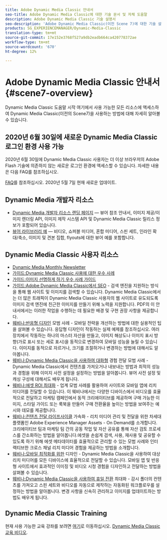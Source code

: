 ```yaml
---
title: Adobe Dynamic Media Classic 안내서
seo-title: Adobe Dynamic Media Classic에 대한 기술 문서 및 자체 도움말
description: Adobe Dynamic Media Classic 기술 설명서
seo-description: 'Adobe Dynamic Media Classic(이전 Scene 7)에 대한 기술 설명서, 릴리스 노트 및 자체 도움말 자료 '
products: SG_EXPERIENCEMANAGER/Dynamic-Media-Classic
translation-type: tm+mt
source-git-commit: 17e152e3768f527a9db2eadb664ca420778372ae
workflow-type: tm+mt
source-wordcount: '670'
ht-degree: 12%

---
```



# Adobe Dynamic Media Classic 안내서 {#scene7-overview}

Dynamic Media Classic 도움말 시작 여기에서 사용 가능한 모든 리소스에 액세스하여 Dynamic Media Classic(이전의 Scene7)을 사용하는 방법에 대해 자세히 알아볼 수 있습니다.

## 2020년 6월 30일에 새로운 Dynamic Media Classic 로그인 환경 사용 가능

2020년 6월 30일에 Dynamic Media Classic 사용자는 더 이상 브라우저의 Adobe Flash 기술에 의존하지 않는 새로운 로그인 환경에 액세스할 수 있습니다. 자세한 내용은 다음 FAQ를 참조하십시오.

[FAQ](new-ui-2020.md)를 참조하십시오. 2020년 5월 7일 현재 새로운 업데이트.

## Dynamic Media 개발자 리소스

* [Dynamic Media 개발자 리소스 랜딩 페이지](https://docs.adobe.com/content/help/en/dynamic-media-developer-resources/landing/home.html) — 뷰어 참조 안내서, 이미지 제공/이미지 렌더링 API, 이미지 제작 시스템 API 및 Dynamic Media Classic 릴리스 정보가 포함되어 있습니다.
* [뷰어 라이브러리 예](https://landing.adobe.com/en/na/dynamic-media/ctir-2755/live-demos.html) — 비디오, 쇼퍼블 미디어, 혼합 미디어, 스핀 세트, 인라인 확대/축소, 이미지 및 견본 집합, flyouts에 대한 뷰어 예를 포함합니다.

## Dynamic Media Classic 사용자 리소스

* [Dynamic Media Monthly Newsletter](dynamic-media-newsletter.md)
* [가이드:Dynamic Media Classic 사용에 대한 우수 사례](https://www.adobe.com/content/dam/www/us/en/marketing/experience-manager-assets/dynamic-media/adobe-dynamic-media-classic-best-practices-guide.pdf)
* [가이드:이미지 선명하게 하기 우수 사례 가이드](/help/assets/s7_sharpening_images.pdf)
* [가이드:Adobe Dynamic Media Classic에서 SEO](/help/assets/s7_seo.pdf) - 검색 엔진을 지원하는 방식을 통해 웹 사이트 및 이미지를 검색할 수 있습니다. Dynamic Media Classic에서는 더 많은 트래픽이 Dynamic Media Classic 사용자의 웹 사이트로 유도되도록 이미지 검색 엔진에 친근한 이미지를 만들기 위해 노력을 지원합니다. PDF의 이 안내서에서는 이러한 작업을 수행하는 데 필요한 배경 및 구현 권장 사항을 제공합니다.
* [웨비나:반응형 디자인](http://offers.adobe.com/en/na/marketing/landings/_40458_responsive_design_live_on_demand_webinar.html)  모범 사례 - 모바일 전략을 개선하는 방법에 대한 실용적인 팁을 살펴볼 수 있습니다. 응답형 디자인이 작동하는 실제 예제를 참조하십시오. 여러 장치에서 작동하는 하나의 마스터 자산을 만들고, 이미지 해상도나 이미지 표시 방향(가로 표시 또는 세로 표시)을 동적으로 변경하여 모바일 성능을 늘릴 수 있습니다. 이미지를 동적으로 자르거나, 크기를 조절하거나 변경하는 방법에 대해서도 알아봅니다.
* [웨비나:Dynamic Media Classic을 사용하여 대화형](http://seminars.adobeconnect.com/p7wb8ej3u6d/)  경험 전달 모범 사례 - Dynamic Media Classic에서 컨텐츠를 가져오거나 내보내는 방법과 최적의 성능과 경험을 위해 이미지 사전 설정을 설정하는 방법을 알아봅니다. 뷰어 사전 설정 및 캐싱 구성에 대해서도 배우게 됩니다.
* [웨비나:에셋 ROI 최대화](https://adobecustomersuccess.adobeconnect.com/p5ar3hfrrec/?launcher=false&amp;fcsContent=true&amp;pbMode=normal&amp;proto=true)  - 업계 모범 사례를 활용하여 사이트와 모바일 앱에 리치 미디어를 전달할 수 있습니다. 이 웨비나에서는 다양한 디바이스에서 비디오를 효율적으로 전달하고 마케팅 캠페인에서 동적 크리에이티브를 제공하며 구매 가능한 이미지, 스타일 가이드 또는 룩북을 만들어 구매 전환율을 높이는 방법을 보여주는 예시와 데모를 제공합니다.
* [웨비나:컨텐츠 전달 라이프사이클](https://adobecustomersuccess.adobeconnect.com/p88ducm9pqv/)  가속화 - 리치 미디어 관리 및 전달을 위한 차세대 플랫폼인 Adobe Experience Manager Assets - On Demand를 소개합니다. 크리에이티브 팀과 마케팅 팀 간의 공동 작업 및 자산 공유를 통해 자산 검토 프로세스를 간소화하는 방법을 알아봅니다.에셋을 손쉽게 검색, 사용, 재사용 및 공유할 수 있도록 하기 위해 에셋 메타데이터를 효율적으로 관리할 수 있는 모범 사례와 인터랙티브한 크로스 채널 리치 미디어 경험을 제공하는 방법을 소개합니다.
* [웨비나:모바일 최적화를 위한](https://adobecustomersuccess.adobeconnect.com/p6oqd3wydif/?launcher=false&amp;fcsContent=true&amp;pbMode=normal&amp;proto=true)  디자인 - Dynamic Media Classic을 사용하여 대상 리치 미디어를 모든 디바이스에 효율적으로 전달할 수 있습니다. 모바일 앱 및 반응형 사이트에서 효과적인 이미징 및 비디오 시청 경험을 디자인하고 전달하는 방법을 살펴볼 수 있습니다.
* [웨비나:Dynamic Media Classic을 사용하여 휴일 전환](https://adobecustomersuccess.adobeconnect.com/p32n1yr85c9/?proto=true)  최대화 - 감시 폴더의 컨텐츠를 가져오고 스핀 세트와 비디오를 자동으로 제작하는 자동화된 워크플로우를 설정하는 방법을 알아봅니다. 변경 사항을 신속히 관리하고 이미지를 업데이트하는 방법도 배우게 됩니다.

## Dynamic Media Classic Training

현재 사용 가능한 교육 강좌를 보려면 [여기](http://training.adobe.com/training/courses.html#product=adobe-scene7)로 이동하십시오.
[Dynamic Media Classic 교육 비디오](/help/training-videos.md).
